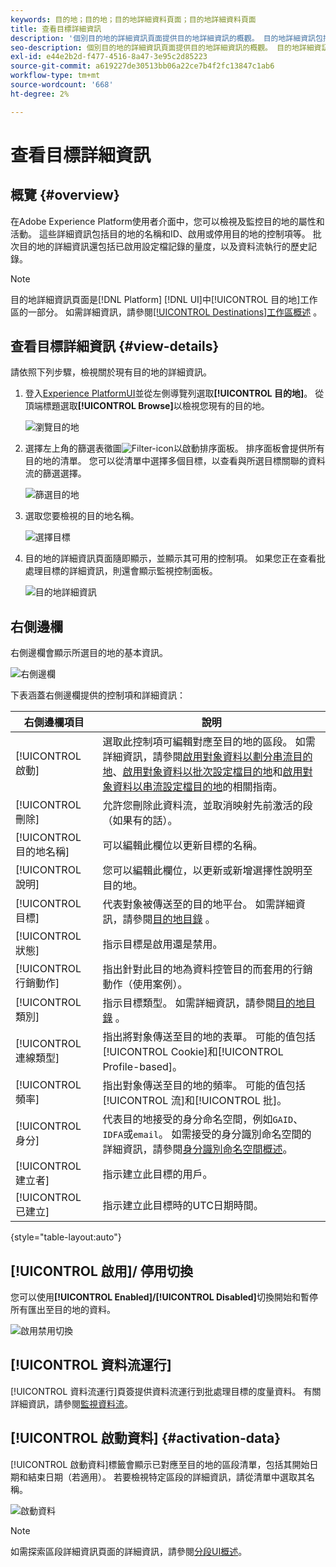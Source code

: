 ```yaml
---
keywords: 目的地；目的地；目的地詳細資料頁面；目的地詳細資料頁面
title: 查看目標詳細資訊
description: '個別目的地的詳細資訊頁面提供目的地詳細資訊的概觀。 目的地詳細資訊包括目的地名稱、ID、對應至目的地的區段，以及編輯啟用和啟用資料流的控制項。 '
seo-description: 個別目的地的詳細資訊頁面提供目的地詳細資訊的概觀。 目的地詳細資訊包括目的地名稱、ID、對應至目的地的區段，以及編輯啟用和啟用資料流的控制項。
exl-id: e44e2b2d-f477-4516-8a47-3e95c2d85223
source-git-commit: a619227de30513bb06a22ce7b4f2fc13847c1ab6
workflow-type: tm+mt
source-wordcount: '668'
ht-degree: 2%

---
```


# 查看目標詳細資訊

## 概覽 {#overview}

在Adobe Experience Platform使用者介面中，您可以檢視及監控目的地的屬性和活動。 這些詳細資訊包括目的地的名稱和ID、啟用或停用目的地的控制項等。 批次目的地的詳細資訊還包括已啟用設定檔記錄的量度，以及資料流執行的歷史記錄。

>[!NOTE]
>
>目的地詳細資訊頁面是[!DNL Platform] [!DNL UI]中[!UICONTROL 目的地]工作區的一部分。 如需詳細資訊，請參閱[[!UICONTROL Destinations]工作區概述](./destinations-workspace.md) 。

## 查看目標詳細資訊 {#view-details}

請依照下列步驟，檢視關於現有目的地的詳細資訊。

1. 登入[Experience PlatformUI](https://platform.adobe.com/)並從左側導覽列選取&#x200B;**[!UICONTROL 目的地]**。 從頂端標題選取&#x200B;**[!UICONTROL Browse]**&#x200B;以檢視您現有的目的地。

   ![瀏覽目的地](../assets/ui/details-page/browse-destinations.png)

1. 選擇左上角的篩選表徵圖![Filter-icon](../assets/ui/details-page/filter.png)以啟動排序面板。 排序面板會提供所有目的地的清單。 您可以從清單中選擇多個目標，以查看與所選目標關聯的資料流的篩選選擇。

   ![篩選目的地](../assets/ui/details-page/filter-destinations.png)

1. 選取您要檢視的目的地名稱。

   ![選擇目標](../assets/ui/details-page/destination-select.png)

1. 目的地的詳細資訊頁面隨即顯示，並顯示其可用的控制項。 如果您正在查看批處理目標的詳細資訊，則還會顯示監視控制面板。

   ![目的地詳細資訊](../assets/ui/details-page/destination-details.png)

## 右側邊欄

右側邊欄會顯示所選目的地的基本資訊。

![右側邊欄](../assets/ui/details-page/right-sidebar.png)

下表涵蓋右側邊欄提供的控制項和詳細資訊：

| 右側邊欄項目 | 說明 |
| --- | --- |
| [!UICONTROL 啟動] | 選取此控制項可編輯對應至目的地的區段。 如需詳細資訊，請參閱[啟用對象資料以劃分串流目的地](./activate-segment-streaming-destinations.md)、[啟用對象資料以批次設定檔目的地](./activate-batch-profile-destinations.md)和[啟用對象資料以串流設定檔目的地](./activate-streaming-profile-destinations.md)的相關指南。 |
| [!UICONTROL 刪除] | 允許您刪除此資料流，並取消映射先前激活的段（如果有的話）。 |
| [!UICONTROL 目的地名稱] | 可以編輯此欄位以更新目標的名稱。 |
| [!UICONTROL 說明] | 您可以編輯此欄位，以更新或新增選擇性說明至目的地。 |
| [!UICONTROL 目標] | 代表對象被傳送至的目的地平台。 如需詳細資訊，請參閱[目的地目錄](../catalog/overview.md) 。 |
| [!UICONTROL 狀態] | 指示目標是啟用還是禁用。 |
| [!UICONTROL 行銷動作] | 指出針對此目的地為資料控管目的而套用的行銷動作（使用案例）。 |
| [!UICONTROL 類別] | 指示目標類型。 如需詳細資訊，請參閱[目的地目錄](../catalog/overview.md) 。 |
| [!UICONTROL 連線類型] | 指出將對象傳送至目的地的表單。 可能的值包括[!UICONTROL Cookie]和[!UICONTROL Profile-based]。 |
| [!UICONTROL 頻率] | 指出對象傳送至目的地的頻率。 可能的值包括[!UICONTROL 流]和[!UICONTROL 批]。 |
| [!UICONTROL 身分] | 代表目的地接受的身分命名空間，例如`GAID`、`IDFA`或`email`。 如需接受的身分識別命名空間的詳細資訊，請參閱[身分識別命名空間概述](../../identity-service/namespaces.md)。 |
| [!UICONTROL 建立者] | 指示建立此目標的用戶。 |
| [!UICONTROL 已建立] | 指示建立此目標時的UTC日期時間。 |

{style=&quot;table-layout:auto&quot;}

## [!UICONTROL 啟用]/ 停用切換

您可以使用&#x200B;**[!UICONTROL Enabled]/[!UICONTROL Disabled]**&#x200B;切換開始和暫停所有匯出至目的地的資料。

![啟用禁用切換](../assets/ui/details-page/enable-disable.png)

## [!UICONTROL 資料流運行]

[!UICONTROL 資料流運行]頁簽提供資料流運行到批處理目標的度量資料。 有關詳細資訊，請參閱[監視資料流](monitor-dataflows.md)。

## [!UICONTROL 啟動資料] {#activation-data}

[!UICONTROL 啟動資料]標籤會顯示已對應至目的地的區段清單，包括其開始日期和結束日期（若適用）。 若要檢視特定區段的詳細資訊，請從清單中選取其名稱。

![啟動資料](../assets/ui/details-page/activation-data.png)

>[!NOTE]
>
>如需探索區段詳細資訊頁面的詳細資訊，請參閱[分段UI概述](../../segmentation/ui/overview.md#segment-details)。
